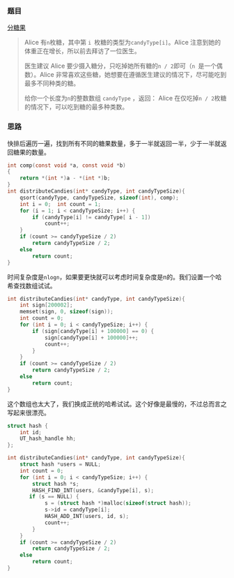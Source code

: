 ### 题目

[分糖果](https://leetcode-cn.com/problems/distribute-candies/)

>Alice 有` n `枚糖，其中第 `i `枚糖的类型为` candyType[i] `。Alice 注意到她的体重正在增长，所以前去拜访了一位医生。
>
>医生建议 Alice 要少摄入糖分，只吃掉她所有糖的` n / 2 `即可（`n `是一个偶数）。Alice 非常喜欢这些糖，她想要在遵循医生建议的情况下，尽可能吃到最多不同种类的糖。
>
>给你一个长度为` n `的整数数组 `candyType` ，返回： Alice 在仅吃掉` n / 2 `枚糖的情况下，可以吃到糖的最多种类数。

### 思路

快排后遍历一遍，找到所有不同的糖果数量，多于一半就返回一半，少于一半就返回糖果的数量。

```c
int comp(const void *a, const void *b)
{
    return *(int *)a - *(int *)b;
}
int distributeCandies(int* candyType, int candyTypeSize){
    qsort(candyType, candyTypeSize, sizeof(int), comp);
    int i = 0;  int count = 1;
    for (i = 1; i < candyTypeSize; i++) {
        if (candyType[i] != candyType[ i - 1])
            count++;
    }
    if (count >= candyTypeSize / 2)
        return candyTypeSize / 2;
    else 
        return count;
}
```

时间复杂度是`nlogn`，如果要更快就可以考虑时间复杂度是n的。我们设置一个哈希查找数组试试。

```c
int distributeCandies(int* candyType, int candyTypeSize){
    int sign[200002];
    memset(sign, 0, sizeof(sign));
    int count = 0;
    for (int i = 0; i < candyTypeSize; i++) {
        if (sign[candyType[i] + 100000] == 0) {
            sign[candyType[i] + 100000]++;
            count++;
        }
    }
    if (count >= candyTypeSize / 2)
        return candyTypeSize / 2;
    else 
        return count;
}
```

这个数组也太大了，我们换成正统的哈希试试。这个好像是最慢的，不过总而言之写起来很漂亮。

```c
struct hash {
    int id;
    UT_hash_handle hh;
};

int distributeCandies(int* candyType, int candyTypeSize){
    struct hash *users = NULL;
    int count = 0;
    for (int i = 0; i < candyTypeSize; i++) {
        struct hash *s;
        HASH_FIND_INT(users, &candyType[i], s);
       if (s == NULL) {
            s = (struct hash *)malloc(sizeof(struct hash));
            s->id = candyType[i];
            HASH_ADD_INT(users, id, s);
            count++;
        }
    }
    if (count >= candyTypeSize / 2)
        return candyTypeSize / 2;
    else 
        return count;
}
```

